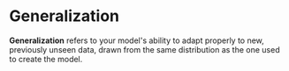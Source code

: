 # Generalization
**Generalization** refers to your model's ability to adapt properly to new, previously unseen data, drawn from the same distribution as the one used to create the model.